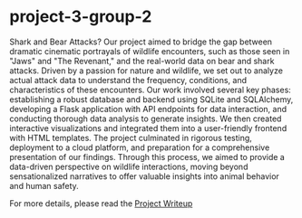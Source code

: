 # project-3-group-2

Shark and Bear Attacks?
Our project aimed to bridge the gap between dramatic cinematic portrayals of wildlife encounters, such as those seen in "Jaws" and "The Revenant," and the real-world data on bear and shark attacks. Driven by a passion for nature and wildlife, we set out to analyze actual attack data to understand the frequency, conditions, and characteristics of these encounters. Our work involved several key phases: establishing a robust database and backend using SQLite and SQLAlchemy, developing a Flask application with API endpoints for data interaction, and conducting thorough data analysis to generate insights. We then created interactive visualizations and integrated them into a user-friendly frontend with HTML templates. The project culminated in rigorous testing, deployment to a cloud platform, and preparation for a comprehensive presentation of our findings. Through this process, we aimed to provide a data-driven perspective on wildlife interactions, moving beyond sensationalized narratives to offer valuable insights into animal behavior and human safety.

For more details, please read the [Project Writeup](https://github.com/AIDecisions/project-3-group-2/blob/main/Jaws_vs_Claws.pdf)
